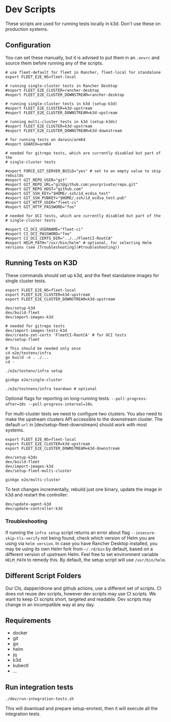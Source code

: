 # Dev Scripts

These scripts are used for running tests locally in k3d. Don't use these on
production systems.

## Configuration

You can set these manually, but it is advised to put them in an `.envrc` and
source them before running any of the scripts.

    # use fleet-default for fleet in Rancher, fleet-local for standalone
    export FLEET_E2E_NS=fleet-local

    # running single-cluster tests in Rancher Desktop
    #export FLEET_E2E_CLUSTER=rancher-desktop
    #export FLEET_E2E_CLUSTER_DOWNSTREAM=rancher-desktop

    # running single-cluster tests in k3d (setup-k3d)
    #export FLEET_E2E_CLUSTER=k3d-upstream
    #export FLEET_E2E_CLUSTER_DOWNSTREAM=k3d-upstream

    # running multi-cluster tests in k3d (setup-k3ds)
    #export FLEET_E2E_CLUSTER=k3d-upstream
    #export FLEET_E2E_CLUSTER_DOWNSTREAM=k3d-downstream

    # for running tests on darwin/arm64
    #export GOARCH=arm64

    # needed for gitrepo tests, which are currently disabled but part of the
    # single-cluster tests

    #export FORCE_GIT_SERVER_BUILD="yes" # set to an empty value to skip rebuilds
    #export GIT_REPO_USER="git"
    #export GIT_REPO_URL="git@github.com:yourprivate/repo.git"
    #export GIT_REPO_HOST="github.com"
    #export GIT_SSH_KEY="$HOME/.ssh/id_ecdsa_test"
    #export GIT_SSH_PUBKEY="$HOME/.ssh/id_ecdsa_test.pub"
    #export GIT_HTTP_USER="fleet-ci"
    #export GIT_HTTP_PASSWORD="foo"

    # needed for OCI tests, which are currently disabled but part of the
    # single-cluster tests

    #export CI_OCI_USERNAME="fleet-ci"
    #export CI_OCI_PASSWORD="foo"
    #export CI_OCI_CERTS_DIR="../../FleetCI-RootCA"
    #export HELM_PATH="/usr/bin/helm" # optional, for selecting Helm versions (see [Troubleshooting](#troubleshooting))

## Running Tests on K3D

These commands should set up k3d, and the fleet standalone images for single
cluster tests.

    export FLEET_E2E_NS=fleet-local
    export FLEET_E2E_CLUSTER=k3d-upstream
    export FLEET_E2E_CLUSTER_DOWNSTREAM=k3d-upstream

    dev/setup-k3d
    dev/build-fleet
    dev/import-images-k3d

    # needed for gitrepo tests
    dev/import-images-tests-k3d
    dev/create-zot-certs 'FleetCI-RootCA' # for OCI tests
    dev/setup-fleet

    # This should be needed only once
    cd e2e/testenv/infra
    go build -o . ./...
    cd -

    ./e2e/testenv/infra setup

    ginkgo e2e/single-cluster

    ./e2e/testnenv/infra teardown # optional

Optional flags for reporting on long-running tests: `--poll-progress-after=10s --poll-progress-interval=10s`.

For multi-cluster tests we need to configure two clusters. You also need to make
the upstream clusters API accessible to the downstream cluster. The default
`url` in [dev/setup-fleet-downstream] should work with most systems.

    export FLEET_E2E_NS=fleet-local
    export FLEET_E2E_CLUSTER=k3d-upstream
    export FLEET_E2E_CLUSTER_DOWNSTREAM=k3d-downstream

    dev/setup-k3ds
    dev/build-fleet
    dev/import-images-k3d
    dev/setup-fleet-multi-cluster

    ginkgo e2e/multi-cluster

To test changes incrementally, rebuild just one binary, update the image in k3d
and restart the controller:

    dev/update-agent-k3d
    dev/update-controller-k3d

### Troubleshooting

If running the `infra setup` script returns an error about flag
`--insecure-skip-tls-verify` not being found, check which version of Helm you
are using via `helm version`. In case you have Rancher Desktop installed, you
may be using its own Helm fork from `~/.rd/bin` by default, based on a different
version of upstream Helm. Feel free to set environment variable `HELM_PATH` to
remedy this. By default, the setup script will use `/usr/bin/helm`.

## Different Script Folders

Our CIs, dapper/drone and github actions, use a different set of scripts. CI
does not reuse dev scripts, however dev scripts may use CI scripts. We want to
keep CI scripts short, targeted and readable. Dev scripts may change in an
incompatible way at any day.

## Requirements

* docker
* git
* go
* helm
* jq
* k3d
* kubectl
* ...

## Run integration tests

    ./dev/run-integration-tests.sh

This will download and prepare setup-envtest, then it will execute all the integration tests.
